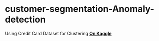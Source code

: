 # customer-segmentation-Anomaly-detection
Using Credit Card Dataset for Clustering **[On Kaggle]([https://github.com/Asmaa-Mohy](https://www.kaggle.com/datasets/arjunbhasin2013/ccdata))**
